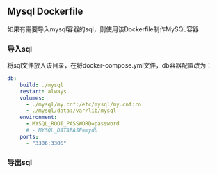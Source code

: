 ## Mysql Dockerfile

如果有需要导入mysql容器的sql，则使用该Dockerfile制作MySQL容器

### 导入sql

将sql文件放入该目录，在将docker-compose.yml文件，db容器配置改为：

```yaml
db:
    build: ./mysql
    restart: always
    volumes:
      - ./mysql/my.cnf:/etc/mysql/my.cnf:ro
      - ./mysql/data:/var/lib/mysql
    environment:
      - MYSQL_ROOT_PASSWORD=password
      # - MYSQL_DATABASE=mydb
    ports:
      - "3306:3306"
```

### 导出sql


